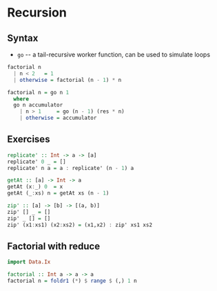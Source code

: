 # Recursion

## Syntax

* `go` -- a tail-recursive worker function, can be used to simulate loops

```haskell
factorial n
  | n < 2   = 1
  | otherwise = factorial (n - 1) * n

factorial n = go n 1
  where
  go n accumulator
    | n > 1     = go (n - 1) (res * n)
    | otherwise = accumulator
```

## Exercises

```haskell
replicate' :: Int -> a -> [a]
replicate' 0 _ = []
replicate' n a = a : replicate' (n - 1) a

getAt :: [a] -> Int -> a
getAt (x:_) 0  = x
getAt (_:xs) n = getAt xs (n - 1)

zip' :: [a] -> [b] -> [(a, b)]
zip' [] _ = []
zip' _ [] = []
zip' (x1:xs1) (x2:xs2) = (x1,x2) : zip' xs1 xs2
```

## Factorial with reduce

```haskell
import Data.Ix

factorial :: Int a -> a -> a
factorial n = foldr1 (*) $ range $ (,) 1 n
```